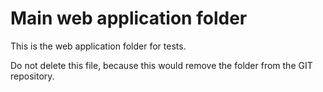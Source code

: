 # Main web application folder

This is the web application folder for tests.

Do not delete this file, because this would remove the folder from the GIT repository.